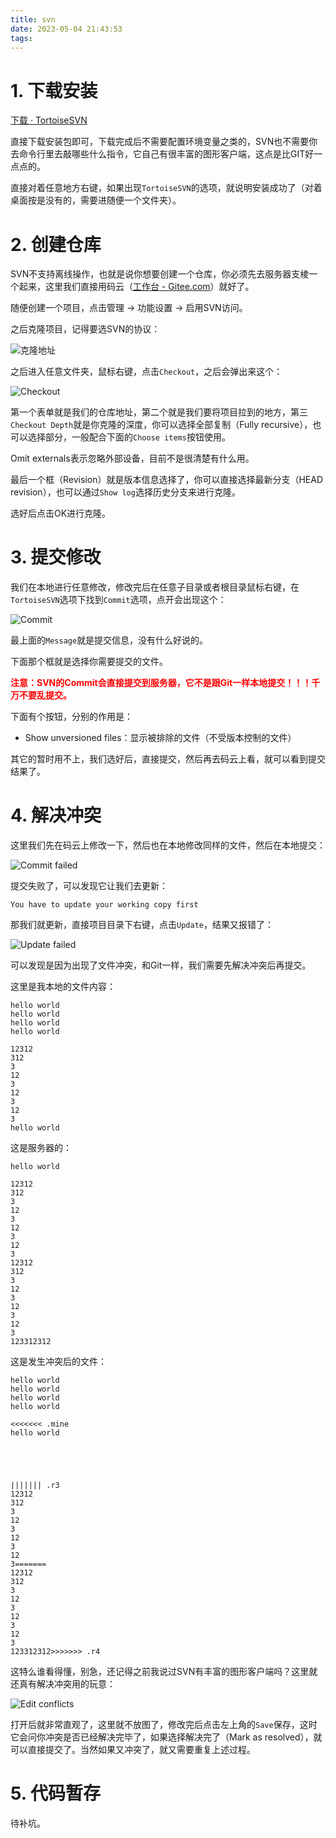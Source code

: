```yaml
---
title: svn
date: 2023-05-04 21:43:53
tags:
---
```


# 1. 下载安装

[下载 · TortoiseSVN](https://www.tortoisesvn.net/downloads.zh.html)

直接下载安装包即可，下载完成后不需要配置环境变量之类的，SVN也不需要你去命令行里去敲哪些什么指令，它自己有很丰富的图形客户端，这点是比GIT好一点点的。

直接对着任意地方右键，如果出现`TortoiseSVN`的选项，就说明安装成功了（对着桌面按是没有的，需要进随便一个文件夹）。

# 2. 创建仓库

SVN不支持离线操作，也就是说你想要创建一个仓库，你必须先去服务器支棱一个起来，这里我们直接用码云（[工作台 - Gitee.com](https://gitee.com/)）就好了。

随便创建一个项目，点击管理 -> 功能设置 -> 启用SVN访问。

之后克隆项目，记得要选SVN的协议：

![克隆地址](https://selfb.asia/public/svn/2023-4-4-f7e03d78-69bd-4d0e-99dd-7f795e9bb813.webp)

之后进入任意文件夹，鼠标右键，点击`Checkout`，之后会弹出来这个：

![Checkout](https://selfb.asia/public/svn/2023-4-4-4c484952-5b77-4b8f-a1e0-d608c149731d.webp)

第一个表单就是我们的仓库地址，第二个就是我们要将项目拉到的地方，第三`Checkout Depth`就是你克隆的深度，你可以选择全部复制（Fully recursive），也可以选择部分，一般配合下面的`Choose items`按钮使用。

Omit externals表示忽略外部设备，目前不是很清楚有什么用。

最后一个框（Revision）就是版本信息选择了，你可以直接选择最新分支（HEAD revision），也可以通过`Show log`选择历史分支来进行克隆。

选好后点击OK进行克隆。

# 3. 提交修改

我们在本地进行任意修改，修改完后在任意子目录或者根目录鼠标右键，在`TortoiseSVN`选项下找到`Commit`选项，点开会出现这个：

![Commit](https://selfb.asia/public/svn/2023-4-4-f6b3b8a9-a01e-4918-8f6d-5febeaba9268.webp)

最上面的`Message`就是提交信息，没有什么好说的。

下面那个框就是选择你需要提交的文件。

<font color=red>**注意：SVN的Commit会直接提交到服务器，它不是跟Git一样本地提交！！！千万不要乱提交。**</font>

下面有个按钮，分别的作用是：

- Show unversioned files：显示被排除的文件（不受版本控制的文件）

其它的暂时用不上，我们选好后，直接提交，然后再去码云上看，就可以看到提交结果了。

# 4. 解决冲突

这里我们先在码云上修改一下，然后也在本地修改同样的文件，然后在本地提交：

![Commit failed](https://selfb.asia/public/svn/2023-4-4-be381ad9-6523-406d-9d22-494a2fc9dc81.webp)

提交失败了，可以发现它让我们去更新：

```text
You have to update your working copy first
```

那我们就更新，直接项目目录下右键，点击`Update`，结果又报错了：

![Update failed](https://selfb.asia/public/svn/2023-4-4-f69a5b86-d6c6-42d8-a8e4-ba19423d7380.webp)

可以发现是因为出现了文件冲突，和Git一样，我们需要先解决冲突后再提交。

这里是我本地的文件内容：

```text
hello world
hello world
hello world
hello world

12312
312
3
12
3
12
3
12
3
hello world
```

这是服务器的：

```text
hello world

12312
312
3
12
3
12
3
12
3
12312
312
3
12
3
12
3
12
3
123312312
```

这是发生冲突后的文件：

```text
hello world
hello world
hello world
hello world

<<<<<<< .mine
hello world





||||||| .r3
12312
312
3
12
3
12
3
12
3=======
12312
312
3
12
3
12
3
12
3
123312312>>>>>>> .r4
```

这特么谁看得懂，别急，还记得之前我说过SVN有丰富的图形客户端吗？这里就还真有解决冲突用的玩意：

![Edit conflicts](https://selfb.asia/public/svn/2023-4-4-bd001ea3-fca1-4b2d-9950-64f0e52cc430.webp)

打开后就非常直观了，这里就不放图了，修改完后点击左上角的`Save`保存，这时它会问你冲突是否已经解决完毕了，如果选择解决完了（Mark as resolved），就可以直接提交了。当然如果又冲突了，就又需要重复上述过程。

# 5. 代码暂存

待补坑。
